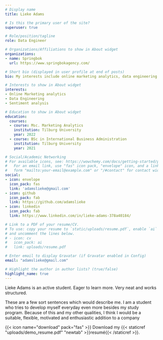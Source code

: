```yaml
---
# Display name
title: Lieke Adams

# Is this the primary user of the site?
superuser: true

# Role/position/tagline
role: Data Engineer

# Organizations/Affiliations to show in About widget
organizations:
- name: Springbok
  url: https://www.springbokagency.com/

# Short bio (displayed in user profile at end of posts)
bio: My interests include online marketing analytics, data engineering and racebiking.

# Interests to show in About widget
interests:
- Online Marketing analytics
- Data Engineering
- Sentiment analysis

# Education to show in About widget
education:
  courses:
  - course: Msc. Marketing Analytics
    institution: Tilburg University
    year: 2022
  - course: BSc in International Business Administration
    institution: Tilburg University
    year: 2021

# Social/Academic Networking
# For available icons, see: https://wowchemy.com/docs/getting-started/page-builder/#icons
#   For an email link, use "fas" icon pack, "envelope" icon, and a link in the
#   form "mailto:your-email@example.com" or "/#contact" for contact widget.
social:
- icon: envelope
  icon_pack: fas
  link: 'adamslieke@gmail.com'
- icon: github
  icon_pack: fab
  link: https://github.com/adamslieke
- icon: linkedin
  icon_pack: fab
  link: https://www.linkedin.com/in/lieke-adams-378a40184/

# Link to a PDF of your resume/CV.
# To use: copy your resume to `static/uploads/resume.pdf`, enable `ai` icons in `params.toml`, 
# and uncomment the lines below.
# - icon: cv
#   icon_pack: ai
#   link: uploads/resume.pdf

# Enter email to display Gravatar (if Gravatar enabled in Config)
email: "adamslieke@gmail.com"

# Highlight the author in author lists? (true/false)
highlight_name: true
---
```


Lieke Adams is an active student. Eager to learn more. Very neat and works structured. 

These are a few sort sentences which would describe me. I am a student who tries to develop myself everyday even more besides my study program. Because of this and my other qualities, I think I would be a suitable, flexible, motivated and enthusiastic addition to a company


{{< icon name="download" pack="fas" >}} Download my {{< staticref "uploads/demo_resume.pdf" "newtab" >}}resumé{{< /staticref >}}.
